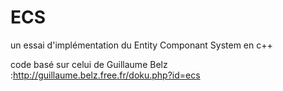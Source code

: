 # ECS
un essai d'implémentation du Entity Componant System en c++

code basé sur celui de Guillaume Belz :http://guillaume.belz.free.fr/doku.php?id=ecs
